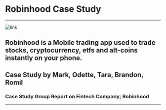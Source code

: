 # Robinhood Case Study
---
![link](https://9to5mac.com/wp-content/uploads/sites/6/2021/01/Robinhood-app-controversy.jpg?quality=82&strip=all)

## Robinhood is a Mobile trading app used to trade stocks, cryptocurrency, etfs and alt-coins instantly on your phone.
Case Study by Mark, Odette, Tara, Brandon, Romil 
---
### Case Study Group Report on Fintech Company; Robinhood
---
